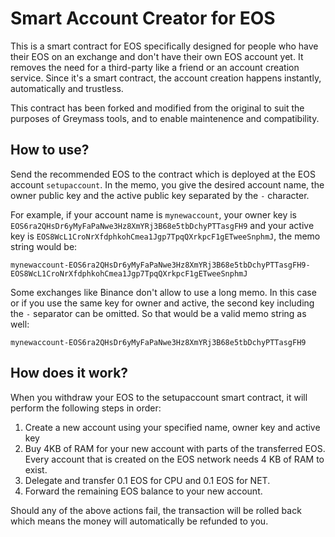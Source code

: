 # Smart Account Creator for EOS

This is a smart contract for EOS specifically designed for people who have their EOS 
on an exchange and don't have their own EOS account yet. It removes the need for a third-party like a friend or
an account creation service. Since it's a smart contract, the account creation happens instantly, automatically and trustless.

This contract has been forked and modified from the original to suit the purposes of Greymass tools, and to enable maintenence and compatibility.

## How to use?
Send the recommended EOS to the contract which is deployed at the EOS account ```setupaccount```. In the memo, 
you give the desired account name, the owner public key and the active public key separated by the ```-``` character. 

For example, if your account name is ```mynewaccount```, your owner key is ```EOS6ra2QHsDr6yMyFaPaNwe3Hz8XmYRj3B68e5tbDchyPTTasgFH9``` 
and your active key is ```EOS8WcL1CroNrXfdphkohCmea1Jgp7TpqQXrkpcF1gETweeSnphmJ```, the memo string would be:

```
mynewaccount-EOS6ra2QHsDr6yMyFaPaNwe3Hz8XmYRj3B68e5tbDchyPTTasgFH9-EOS8WcL1CroNrXfdphkohCmea1Jgp7TpqQXrkpcF1gETweeSnphmJ
```

Some exchanges like Binance don't allow to use a long memo. In this case or if you use the same key for owner and active, the second key including the ```-``` separator can be omitted. 
So that would be a valid memo string as well:

```
mynewaccount-EOS6ra2QHsDr6yMyFaPaNwe3Hz8XmYRj3B68e5tbDchyPTTasgFH9
```

## How does it work?
When you withdraw your EOS to the setupaccount smart contract, it will perform the following steps in order:

1. Create a new account using your specified name, owner key and active key
1. Buy 4KB of RAM for your new account with parts of the transferred EOS. Every account that is created on the EOS network needs 4 KB of RAM to exist.
1. Delegate and transfer 0.1 EOS for CPU and 0.1 EOS for NET.
1. Forward the remaining EOS balance to your new account.

Should any of the above actions fail, the transaction will be rolled back which 
means the money will automatically be refunded to you.
